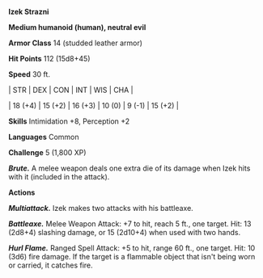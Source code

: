 **Izek Strazni**

**Medium humanoid (human), neutral evil**

**Armor Class** 14 (studded leather armor)

**Hit Points** 112 (15d8+45)

**Speed** 30 ft.

|   STR   |   DEX   |   CON   |   INT   |   WIS   |   CHA   |
  
| 18 (+4) | 15 (+2) | 16 (+3) | 10 (0) | 9 (-1) | 15 (+2) |

**Skills** Intimidation +8, Perception +2

**Languages** Common

**Challenge** 5 (1,800 XP)

***Brute.*** A melee weapon deals one extra die of its damage when Izek hits with it (included in the attack).

**Actions**

***Multiattack.*** Izek makes two attacks with his battleaxe.

***Battleaxe.*** Melee Weapon Attack: +7 to hit, reach 5 ft., one target. Hit: 13 (2d8+4) slashing damage, or 15 (2d10+4) when used with two hands.

***Hurl Flame.*** Ranged Spell Attack: +5 to hit, range 60 ft., one target. Hit: 10 (3d6) fire damage. If the target is a flammable object that isn't being worn or carried, it catches fire.

